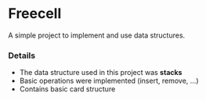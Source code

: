 # Freecell

A simple project to implement and use data structures.

### Details

  - The data structure used in this project was **stacks**
  - Basic operations were implemented (insert, remove, ...)
  - Contains basic card structure
